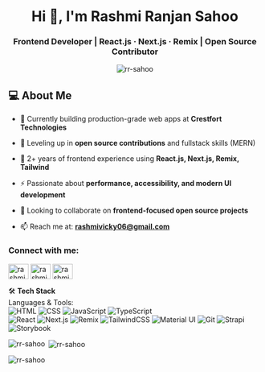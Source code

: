 <h1 align="center">Hi 👋, I'm Rashmi Ranjan Sahoo</h1>
<h3 align="center">Frontend Developer | React.js · Next.js · Remix | Open Source Contributor</h3>

<p align="center">
  <img src="https://komarev.com/ghpvc/?username=rr-sahoo&label=Profile%20views&color=0e75b6&style=flat" alt="rr-sahoo" />
</p>

## 💻 About Me

- 🔭 Currently building production-grade web apps at **Crestfort Technologies**

- 🌱 Leveling up in **open source contributions** and fullstack skills (MERN)  

- 📌 2+ years of frontend experience using **React.js, Next.js, Remix, Tailwind**  

- ⚡ Passionate about **performance, accessibility, and modern UI development**  

- 🤝 Looking to collaborate on **frontend-focused open source projects**  

- 📫 Reach me at: **rashmivicky06@gmail.com**


<h3 align="left">Connect with me:</h3>
<p align="left">
<a href="https://twitter.com/rashmivicky2" target="blank"><img align="center" src="https://raw.githubusercontent.com/rahuldkjain/github-profile-readme-generator/master/src/images/icons/Social/twitter.svg" alt="rashmivicky2" height="30" width="40" /></a>
<a href="https://linkedin.com/in/rashmi-ranjan-sahoo-5a3b1b193" target="blank"><img align="center" src="https://raw.githubusercontent.com/rahuldkjain/github-profile-readme-generator/master/src/images/icons/Social/linked-in-alt.svg" alt="rashmi-ranjan-sahoo-5a3b1b193" height="30" width="40" /></a>
<a href="https://www.hackerrank.com/rashmivicky06" target="blank"><img align="center" src="https://raw.githubusercontent.com/rahuldkjain/github-profile-readme-generator/master/src/images/icons/Social/hackerrank.svg" alt="rashmivicky06" height="30" width="40" /></a>
</p>

🛠 **Tech Stack**  
Languages & Tools:  
![HTML](https://img.shields.io/badge/-HTML5-E34F26?style=flat&logo=html5&logoColor=white)
![CSS](https://img.shields.io/badge/-CSS3-1572B6?style=flat&logo=css3)
![JavaScript](https://img.shields.io/badge/-JavaScript-F7DF1E?style=flat&logo=javascript&logoColor=black)
![TypeScript](https://img.shields.io/badge/-TypeScript-3178C6?style=flat&logo=typescript&logoColor=white)  
![React](https://img.shields.io/badge/-React-61DAFB?style=flat&logo=react)
![Next.js](https://img.shields.io/badge/-Next.js-000000?style=flat&logo=nextdotjs)
![Remix](https://img.shields.io/badge/-Remix-000000?style=flat&logo=remix)
![TailwindCSS](https://img.shields.io/badge/-TailwindCSS-38B2AC?style=flat&logo=tailwindcss)
![Material UI](https://img.shields.io/badge/-MaterialUI-0081CB?style=flat&logo=mui)
![Git](https://img.shields.io/badge/-Git-F05032?style=flat&logo=git)
![Strapi](https://img.shields.io/badge/-Strapi-4945FF?style=flat&logo=strapi)
![Storybook](https://img.shields.io/badge/-Storybook-FF4785?style=flat&logo=storybook)

<p><img align="left" src="https://github-readme-stats.vercel.app/api/top-langs?username=rr-sahoo&show_icons=true&locale=en&layout=compact" alt="rr-sahoo" /></p>

<p>&nbsp;<img align="center" src="https://github-readme-stats.vercel.app/api?username=rr-sahoo&show_icons=true&locale=en" alt="rr-sahoo" /></p>

<p><img align="center" src="https://github-readme-streak-stats.herokuapp.com/?user=rr-sahoo&" alt="rr-sahoo" /></p>

